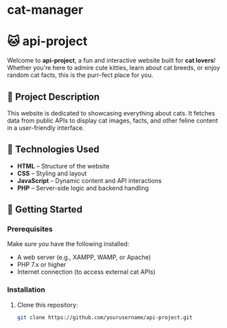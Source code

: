 # cat-manager
# 🐱 api-project

Welcome to **api-project**, a fun and interactive website built for **cat lovers**! Whether you're here to admire cute kitties, learn about cat breeds, or enjoy random cat facts, this is the purr-fect place for you.

## 📌 Project Description

This website is dedicated to showcasing everything about cats. It fetches data from public APIs to display cat images, facts, and other feline content in a user-friendly interface.

## 🔧 Technologies Used

- **HTML** – Structure of the website  
- **CSS** – Styling and layout  
- **JavaScript** – Dynamic content and API interactions  
- **PHP** – Server-side logic and backend handling

## 🚀 Getting Started

### Prerequisites

Make sure you have the following installed:

- A web server (e.g., XAMPP, WAMP, or Apache)
- PHP 7.x or higher
- Internet connection (to access external cat APIs)

### Installation

1. Clone this repository:
   ```bash
   git clone https://github.com/yourusername/api-project.git
